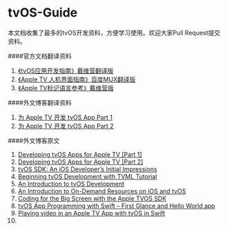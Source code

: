 # tvOS-Guide
本文档收集了最多的tvOS开发资料，方便学习使用。欢迎大家Pull Request提交资料。

####官方文档翻译资料
1. [《tvOS应用开发指南》戴维营翻译版](https://github.com/DiveinEdu/App-Programming-Guide-for-tvOS)
2. [《Apple TV 人机界面指南》百度MUX翻译版](http://mux.baidu.com/?p=1000189)
3. [《Apple TV标记语言参考》戴维营版](https://github.com/DiveinEdu/Apple-TV-Markup-Language-Reference-in-Chinese)


####外文博客翻译资料
1. [为 Apple TV 开发 tvOS App Part 1](http://swift.gg/2015/09/14/developing-tvos-apps-for-apple-tv-with-swift/)
2. [为 Apple TV 开发 tvOS App Part 2](http://swift.gg/2015/09/15/developing-tvos-apps-for-apple-tv-part-2/)

####外文博客原文
1. [Developing tvOS Apps for Apple TV [Part 1]](http://jamesonquave.com/blog/developing-tvos-apps-for-apple-tv-with-swift/)
2. [Developing tvOS Apps for Apple TV [Part 2]](http://swift.gg/2015/09/15/developing-tvos-apps-for-apple-tv-part-2/)
3. [tvOS SDK: An iOS Developer’s Initial Impressions](http://www.raywenderlich.com/114313/tvos-initial-impressions)
4. [Beginning tvOS Development with TVML Tutorial](http://www.raywenderlich.com/114886/beginning-tvos-development-with-tvml-tutorial)
5. [An Introduction to tvOS Development](http://code.tutsplus.com/tutorials/an-introduction-to-tvos-development--cms-24848)
6. [An Introduction to On-Demand Resources on iOS and tvOS](http://code.tutsplus.com/tutorials/an-introduction-to-on-demand-resources-on-ios-and-tvos--cms-24929)
7. [Coding for the Big Screen with the Apple TVOS SDK](http://www.sitepoint.com/coding-for-the-big-screen-with-the-apple-tvos-sdk/)
8. [tvOS App Programming with Swift – First Glance and Hello World app](http://www.appshocker.com/tvos-app-programming-with-swift-first-glance-hello-world-app/)
9. [Playing video in an Apple TV App with tvOS in Swift](http://martinnormark.com/playing-video-on-apple-tv-with-tvos/)
10. 
